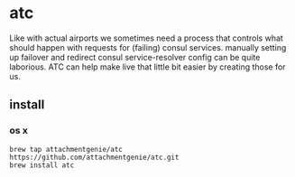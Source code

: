 # atc

Like with actual airports we sometimes need a process that controls what should happen with requests for (failing) consul services.
manually setting up failover and redirect consul service-resolver config can be quite laborious. ATC can help make live that little bit easier by creating those for us.

## install

### os x
    brew tap attachmentgenie/atc https://github.com/attachmentgenie/atc.git
    brew install atc
